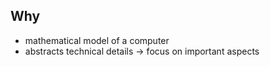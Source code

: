 ## Why
- mathematical model of a computer
- abstracts technical details -> focus on important aspects


